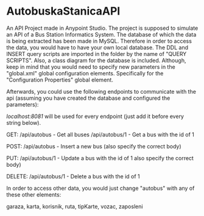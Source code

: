 # AutobuskaStanicaAPI
An API Project made in Anypoint Studio.
The project is supposed to simulate an API of a Bus Station Informatics System.
The database of which the data is being extracted has been made in MySQL. Therefore in order to access the data, you would have to have your own local database.
The DDL and INSERT query scripts are imported in the folder by the name of "QUERY SCRIPTS". Also, a class diagram for the database is included.
Although, keep in mind that you would need to specify new parameters in the "global.xml" global configuration elements.
Specifically for the "Configuration Properties" global element.

Afterwards, you could use the following endpoints to communicate with the api (assuming you have created the database and configured the parameters):

*localhost:8081* will be used for every endpoint (just add it before every string below).

GET:
/api/autobus - Get all buses
/api/autobus/1 - Get a bus with the id of 1

POST:
/api/autobus - Insert a new bus (also specify the correct body)

PUT:
/api/autobus/1 - Update a bus with the id of 1 also specify the correct body)

DELETE:
/api/autobus/1 - Delete a bus with the id of 1

In order to access other data, you would just change "autobus" with any of these other elements:

garaza,
karta,
korisnik,
ruta,
tipKarte,
vozac,
zaposleni
